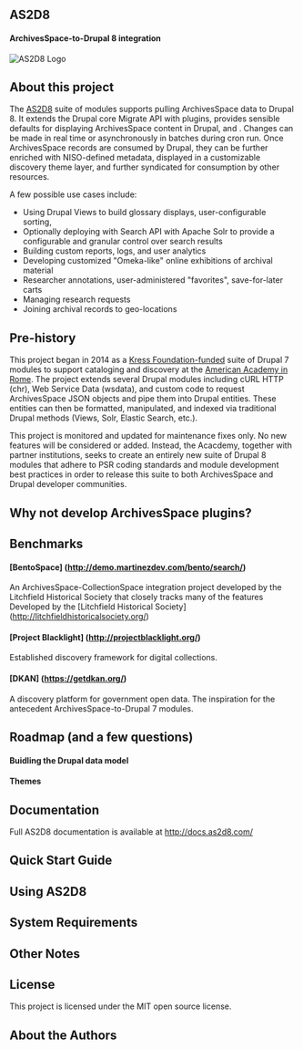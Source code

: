 ## AS2D8
#### ArchivesSpace-to-Drupal 8 integration

![AS2D8 Logo]()

## About this project
The [AS2D8](https://www.as2d8.com/) suite of modules supports pulling ArchivesSpace data to Drupal 8. It extends the Drupal core Migrate API with plugins, provides sensible defaults for displaying ArchivesSpace content in Drupal, and . Changes can be made in real time or asynchronously in batches during cron run. Once ArchivesSpace records are consumed by Drupal, they can be further enriched with NISO-defined metadata, displayed in a customizable discovery theme layer, and further syndicated for consumption by other resources. 

A few possible use cases include:
- Using Drupal Views to build glossary displays, user-configurable sorting, 
- Optionally deploying with Search API with Apache Solr to provide a configurable and granular control over search results 
- Building custom reports, logs, and user analytics
- Developing customized "Omeka-like" online exhibitions of archival material
- Researcher annotations, user-administered "favorites", save-for-later carts
- Managing research requests
- Joining archival records to geo-locations

## Pre-history
This project began in 2014 as a [Kress Foundation-funded](http://www.kressfoundation.org) suite of Drupal 7 modules to support cataloging and discovery at the [American Academy in Rome](http://www.aarome.org). The project extends several Drupal modules including cURL HTTP (chr), Web Service Data (wsdata), and custom code to request ArchivesSpace JSON objects and pipe them into Drupal entities. These entities can then be formatted, manipulated, and indexed via traditional Drupal methods (Views, Solr, Elastic Search, etc.).

This project is monitored and updated for maintenance fixes only. No new features will be considered or added. Instead, the Acacdemy, together with partner institutions, seeks to create an entirely new suite of Drupal 8 modules that adhere to PSR coding standards and module development best practices in order to release this suite to both ArchivesSpace and Drupal developer communities.

## Why not develop ArchivesSpace plugins?

## Benchmarks
#### [BentoSpace] (http://demo.martinezdev.com/bento/search/)
An ArchivesSpace-CollectionSpace integration project developed by the Litchfield Historical Society that closely tracks many of the features Developed by the [Litchfield Historical Society] (http://litchfieldhistoricalsociety.org/)

#### [Project Blacklight] (http://projectblacklight.org/)
Established discovery framework for digital collections.

#### [DKAN] (https://getdkan.org/)
A discovery platform for government open data. The inspiration for the antecedent ArchivesSpace-to-Drupal 7 modules.

## Roadmap (and a few questions)

#### Buidling the Drupal data model

#### Themes

## Documentation

Full AS2D8 documentation is available at http://docs.as2d8.com/

## Quick Start Guide

## Using AS2D8

## System Requirements

## Other Notes

## License

This project is licensed under the MIT open source license.

## About the Authors
